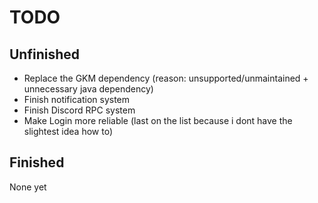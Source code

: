 # TODO

## Unfinished
- Replace the GKM dependency (reason: unsupported/unmaintained + unnecessary java dependency)
- Finish notification system
- Finish Discord RPC system
- Make Login more reliable (last on the list because i dont have the slightest idea how to)

## Finished
None yet